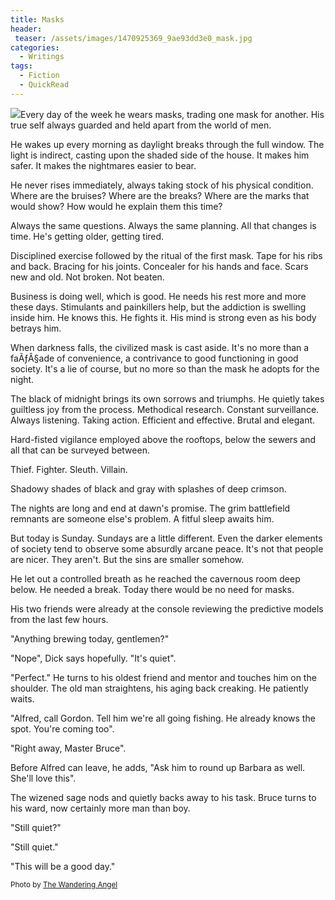 ```yaml
---
title: Masks
header:
 teaser: /assets/images/1470925369_9ae93dd3e0_mask.jpg
categories:
  - Writings
tags:
  - Fiction
  - QuickRead
---
```

<img src="https://douglangille.github.io/assets/images/1470925369_9ae93dd3e0_mask.jpg">Every day of the week he wears masks, trading one mask for another. His true self always guarded and held apart from the world of men.

He wakes up every morning as daylight breaks through the full window. The light is indirect, casting upon the shaded side of the house. It makes him safer. It makes the nightmares easier to bear.

He never rises immediately, always taking stock of his physical condition. Where are the bruises? Where are the breaks? Where are the marks that would show? How would he explain them this time?

Always the same questions. Always the same planning. All that changes is time. He's getting older, getting tired.

Disciplined exercise followed by the ritual of the first mask. Tape for his ribs and back. Bracing for his joints. Concealer for his hands and face. Scars new and old. Not broken. Not beaten.

Business is doing well, which is good. He needs his rest more and more these days. Stimulants and painkillers help, but the addiction is swelling inside him. He knows this. He fights it. His mind is strong even as his body betrays him.

When darkness falls, the civilized mask is cast aside. It's no more than a faÃƒÂ§ade of convenience, a contrivance to good functioning in good society. It's a lie of course, but no more so than the mask he adopts for the night.

The black of midnight brings its own sorrows and triumphs. He quietly takes guiltless joy from the process. Methodical research. Constant surveillance. Always listening. Taking action. Efficient and effective. Brutal and elegant.

Hard-fisted vigilance employed above the rooftops, below the sewers and all that can be surveyed between.

Thief. Fighter. Sleuth. Villain.

Shadowy shades of black and gray with splashes of deep crimson.

The nights are long and end at dawn's promise. The grim battlefield remnants are someone else's problem. A fitful sleep awaits him.

But today is Sunday. Sundays are a little different. Even the darker elements of society tend to observe some absurdly arcane peace. It's not that people are nicer. They aren't. But the sins are smaller somehow.

He let out a controlled breath as he reached the cavernous room deep below. He needed a break. Today there would be no need for masks.

His two friends were already at the console reviewing the predictive models from the last few hours.

"Anything brewing today, gentlemen?"

"Nope", Dick says hopefully. "It's quiet".

"Perfect." He turns to his oldest friend and mentor and touches him on the shoulder. The old man straightens, his aging back creaking. He patiently waits.

"Alfred, call Gordon. Tell him we're all going fishing. He already knows the spot. You're coming too".

"Right away, Master Bruce".

Before Alfred can leave, he adds, "Ask him to round up Barbara as well. She'll love this".

The wizened sage nods and quietly backs away to his task. Bruce turns to his ward, now certainly more man than boy.

"Still quiet?"

"Still quiet."

"This will be a good day."

<small>Photo by <a href="http://www.flickr.com/photos/86518301@N00/1470925369">The Wandering Angel</a></small>